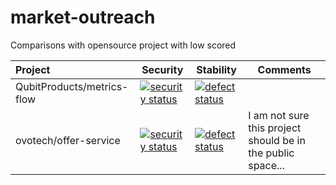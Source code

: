 # market-outreach
Comparisons with opensource project with low scored

| Project          | Security      | Stability  | Comments  |
|:---------------- | ------------- | ---------- | --------- |
| QubitProducts/metrics-flow  | [![security status](https://www.meterian.com/badge/gh/QubitProducts/metrics-flow/security)](https://www.meterian.com/report/gh/QubitProducts/metrics-flow) | [![defect status](https://www.meterian.com/badge/gh/QubitProducts/metrics-flow/stability)](https://www.meterian.com/report/gh/QubitProducts/metrics-flow) | |
| ovotech/offer-service  | [![security status](https://www.meterian.com/badge/gh/ovotech/offer-service/security)](https://www.meterian.com/report/gh/ovotech/offer-service) | [![defect status](https://www.meterian.com/badge/gh/ovotech/offer-service/stability)](https://www.meterian.com/report/gh/ovotech/offer-service) | I am not sure this project should be in the public space...|


